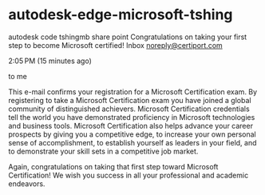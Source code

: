 # autodesk-edge-microsoft-tshing
autodesk code tshingmb share point
Congratulations on taking your first step to become Microsoft certified!
Inbox
noreply@certiport.com
	
2:05 PM (15 minutes ago)
	
to me

This e-mail confirms your registration for a Microsoft Certification exam. By registering to take a Microsoft Certification exam you have joined a global community of distinguished achievers. Microsoft Certification credentials tell the world you have demonstrated proficiency in Microsoft technologies and business tools. Microsoft Certification also helps advance your career prospects by giving you a competitive edge, to increase your own personal sense of accomplishment, to establish yourself as leaders in your field, and to demonstrate your skill sets in a competitive job market.

Again, congratulations on taking that first step toward Microsoft Certification! We wish you success in all your professional and academic endeavors.
